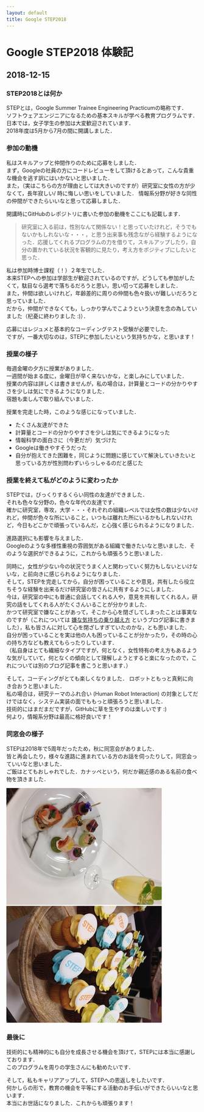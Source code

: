 ```yaml
---
layout: default
title: Google STEP2018
---
```


# Google STEP2018 体験記

## 2018-12-15

### STEP2018とは何か

STEPとは，Google Summer Trainee Engineering Practicumの略称です．  
ソフトウェアエンジニアになるための基本スキルが学べる教育プログラムです．  
日本では，女子学生の参加は大変歓迎されています．  
2018年度は5月から7月の間に開講しました．

### 参加の動機

私はスキルアップと仲間作りのために応募をしました．   
まず，Googleの社員の方にコードレビューをして頂けるとあって，こんな貴重な機会を逃す訳にはいかないと思いました．  
また，（実はこちらの方が理由としては大きいのですが）研究室に女性の方が少なくて，長年寂しい/ 時に悔しい思いをしていました． 
情報系分野が好きな同性の仲間ができたらいいなと思って応募しました．  

開講時にGitHubのレポジトリに書いた参加の動機をここにも記載します．

> 研究室に入る前は，性別なんて関係ない！と思っていたけれど，そうでもないかもしれないな・・・，と思う出来事も残念ながら経験するようになった．応援してくれるプログラムの力を借りて，スキルアップしたり，自分の置かれている状況を客観的に見たり，考え方をポジティブにしたいと思った．

私は参加時博士課程（！）２年生でした．  
本来STEPへの参加は学部生が歓迎されているのですが，どうしても参加がしたくて，駄目なら選考で落ちるだろうと思い，思い切って応募をしました．  
また，仲間は欲しいけれど，年齢差的に周りの仲間も色々扱いが難しいだろうと思っていました．  
だから，仲間ができなくても，しっかり学んでこようという決意を念の為していました（杞憂に終わりました :)）．

応募にはレジュメと基本的なコーディングテスト受験が必要でした．  
ですが，一番大切なのは，STEPに参加したいという気持ちかな，と思います！

### 授業の様子

毎週金曜の夕方に授業がありました．  
一週間が始まる度に，金曜日が早く来ないかな，と楽しみにしていました．  
授業の内容は詳しくは書きませんが，私の場合は，計算量とコードの分かりやすさを少しは気にできるようになりました．  
宿題も楽しんで取り組んでいました．

授業を完走した時，このような感じになっていました．
- たくさん友達ができた
- 計算量とコードの分かりやすさを少しは気にできるようになった
- 情報科学の面白さに（今更だが）気づけた
- Googleは働きやすそうだった
- 自分が抱えてきた困難を，同じように問題に感じていて解決していきたいと思っている方が性別問わずいらっしゃるのだと感じた

### 授業を終えて私がどのように変わったか

STEPでは，びっくりするくらい同性の友達ができました．  
それも色々な分野の，色々な年代の友達です．  
確かに研究室，専攻，大学・・・それぞれの組織レベルでは女性の数は少ないけれど，仲間が色々な所にいること，いつもは離れた所にいるかもしれないけれど，今日もどこかで頑張っているんだ，と心強く感じられるようになりました．

進路選択にも影響を与えました．  
Googleのような多様性重視の雰囲気がある組織で働きたいなと思いました．そのような選択ができるように，これからも頑張ろうと思いました．

同時に，女性が少ない今の状況でうまく人と関わっていく努力もしないといけないな，と前向きに感じられるようになりました．  
そして，STEPを完走してから，自分が困っていることや意見，共有したら役立ちそうな経験を出来るだけ研究室の皆さんに共有するようにしました．   
今は，研究室の中にも普通に会話してくれる人や，意見を共有してくれる人，研究の話をしてくれる人がたくさんいることが分かりました．  
かつて研究室で嫌なことがあって，そこから心を閉ざしてしまったことは事実なのですが（これについては [嫌な気持ちの乗り越え方](2018-08-08-mindset.md) というブログ記事に書きました），私も皆さんに対して心を閉ざしすぎていたのかな，とも思いました．   
自分が困っていることを実は他の人も困っていることが分かったり，その時の心の持ち方なども教えてもらったりしています．  
（私自身はとても繊細なタイプですが，何となく，女性特有の考え方もあるような気がしていて，何となくの傾向として理解しようとすると楽になったので，これについては別のブログ記事を書こうと思います．）

そして，コーディングがとても楽しくなりました． 
ロボットともっと真剣に向き合おうと思いました．  
私の場合は，研究テーマのふれ合い (Human Robot Interaction) の対象としてだけではなく，システム実装の面でももっと頑張ろうと思いました．  
技術的にはまだまだですが，GitHubに草を生やすのは楽しいです :)  
何より，情報系分野は最高に格好良いです！

### 同窓会の様子

STEPは2018年で5周年だったため，秋に同窓会がありました．  
皆と再会したり，様々な進路に進まれている方のお話を伺ったりして，同窓会っていいなと思いました．  
ご飯はとてもおしゃれでした．カナッペという，何だか親近感のある名前の食べ物を頂きました．

![おいしくておしゃれなご飯](figure/delicious_foods.jpg)
![カップケーキ](figure/cupcakes.jpg)

### 最後に

技術的にも精神的にも自分を成長させる機会を頂けて，STEPには本当に感謝しております．  
このプログラムを周りの学生さんにも勧めたいです．  

そして，私もキャリアアップして，STEPへの恩返しをしたいです．  
何かしらの形で，教育の機会を平等にする活動のお手伝いができたらいいなと思います．  
本当にお世話になりました．これからも頑張ります！